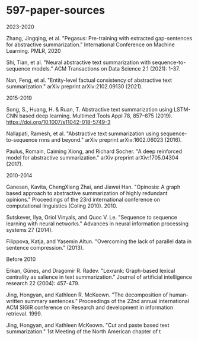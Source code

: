 # 597-paper-sources
2023-2020

Zhang, Jingqing, et al. "Pegasus: Pre-training with extracted gap-sentences for abstractive summarization." International Conference on Machine Learning. PMLR, 2020

Shi, Tian, et al. "Neural abstractive text summarization with sequence-to-sequence models." ACM Transactions on Data Science 2.1 (2021): 1-37.

Nan, Feng, et al. "Entity-level factual consistency of abstractive text summarization." arXiv preprint arXiv:2102.09130 (2021).

2015-2019

Song, S., Huang, H. & Ruan, T. Abstractive text summarization using LSTM-CNN based deep learning. Multimed Tools Appl 78, 857–875 (2019). https://doi.org/10.1007/s11042-018-5749-3

Nallapati, Ramesh, et al. "Abstractive text summarization using sequence-to-sequence rnns and beyond." arXiv preprint arXiv:1602.06023 (2016).

Paulus, Romain, Caiming Xiong, and Richard Socher. "A deep reinforced model for abstractive summarization." arXiv preprint arXiv:1705.04304 (2017).

2010-2014

Ganesan, Kavita, ChengXiang Zhai, and Jiawei Han. "Opinosis: A graph based approach to abstractive summarization of highly redundant opinions." Proceedings of the 23rd international conference on computational linguistics (Coling 2010). 2010.

Sutskever, Ilya, Oriol Vinyals, and Quoc V. Le. "Sequence to sequence learning with neural networks." Advances in neural information processing systems 27 (2014).

Filippova, Katja, and Yasemin Altun. "Overcoming the lack of parallel data in sentence compression." (2013).

Before 2010

Erkan, Günes, and Dragomir R. Radev. "Lexrank: Graph-based lexical centrality as salience in text summarization." Journal of artificial intelligence research 22 (2004): 457-479.

Jing, Hongyan, and Kathleen R. McKeown. "The decomposition of human-written summary sentences." Proceedings of the 22nd annual international ACM SIGIR conference on Research and development in information retrieval. 1999.

Jing, Hongyan, and Kathleen McKeown. "Cut and paste based text summarization." 1st Meeting of the North American chapter of t
